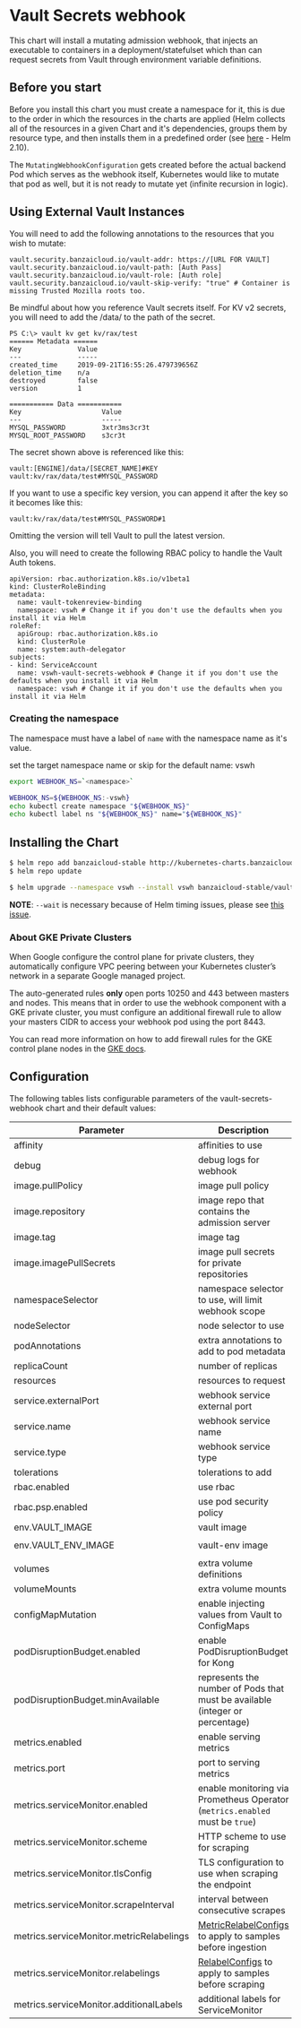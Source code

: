 # Vault Secrets webhook

This chart will install a mutating admission webhook, that injects an executable to containers in a deployment/statefulset which than can request secrets from Vault through environment variable definitions.

## Before you start

Before you install this chart you must create a namespace for it, this is due to the order in which the resources in the charts are applied (Helm collects all of the resources in a given Chart and it's dependencies, groups them by resource type, and then installs them in a predefined order (see [here](https://github.com/helm/helm/blob/release-2.10/pkg/tiller/kind_sorter.go#L29) - Helm 2.10).

The `MutatingWebhookConfiguration` gets created before the actual backend Pod which serves as the webhook itself, Kubernetes would like to mutate that pod as well, but it is not ready to mutate yet (infinite recursion in logic).

## Using External Vault Instances

You will need to add the following annotations to the resources that you wish to mutate:

```
vault.security.banzaicloud.io/vault-addr: https://[URL FOR VAULT]
vault.security.banzaicloud.io/vault-path: [Auth Pass]
vault.security.banzaicloud.io/vault-role: [Auth role]
vault.security.banzaicloud.io/vault-skip-verify: "true" # Container is missing Trusted Mozilla roots too.
```

Be mindful about how you reference Vault secrets itself. For KV v2 secrets, you will need to add the /data/ to the path of the secret.

```
PS C:\> vault kv get kv/rax/test
====== Metadata ======
Key              Value
---              -----
created_time     2019-09-21T16:55:26.479739656Z
deletion_time    n/a
destroyed        false
version          1

=========== Data ===========
Key                    Value
---                    -----
MYSQL_PASSWORD         3xtr3ms3cr3t
MYSQL_ROOT_PASSWORD    s3cr3t
```

The secret shown above is referenced like this:

```
vault:[ENGINE]/data/[SECRET_NAME]#KEY
vault:kv/rax/data/test#MYSQL_PASSWORD
```

If you want to use a specific key version, you can append it after the key so it becomes like this:

`vault:kv/rax/data/test#MYSQL_PASSWORD#1`

Omitting the version will tell Vault to pull the latest version.

Also, you will need to create the following RBAC policy to handle the Vault Auth tokens.

```
apiVersion: rbac.authorization.k8s.io/v1beta1
kind: ClusterRoleBinding
metadata:
  name: vault-tokenreview-binding
  namespace: vswh # Change it if you don't use the defaults when you install it via Helm
roleRef:
  apiGroup: rbac.authorization.k8s.io
  kind: ClusterRole
  name: system:auth-delegator
subjects:
- kind: ServiceAccount
  name: vswh-vault-secrets-webhook # Change it if you don't use the defaults when you install it via Helm
  namespace: vswh # Change it if you don't use the defaults when you install it via Helm
```

### Creating the namespace

The namespace must have a label of `name` with the namespace name as it's value.

set the target namespace name or skip for the default name: vswh

```bash
export WEBHOOK_NS=`<namespace>`
```

```bash
WEBHOOK_NS=${WEBHOOK_NS:-vswh}
echo kubectl create namespace "${WEBHOOK_NS}"
echo kubectl label ns "${WEBHOOK_NS}" name="${WEBHOOK_NS}"
```

## Installing the Chart

```bash
$ helm repo add banzaicloud-stable http://kubernetes-charts.banzaicloud.com/branch/master
$ helm repo update
```

```bash
$ helm upgrade --namespace vswh --install vswh banzaicloud-stable/vault-secrets-webhook --wait
```

**NOTE**: `--wait` is necessary because of Helm timing issues, please see [this issue](https://github.com/banzaicloud/banzai-charts/issues/888).

### About GKE Private Clusters

When Google configure the control plane for private clusters, they automatically configure VPC peering between your Kubernetes cluster’s network in a separate Google managed project.

The auto-generated rules **only** open ports 10250 and 443 between masters and nodes. This means that in order to use the webhook component with a GKE private cluster, you must configure an additional firewall rule to allow your masters CIDR to access your webhook pod using the port 8443.

You can read more information on how to add firewall rules for the GKE control plane nodes in the [GKE docs](https://cloud.google.com/kubernetes-engine/docs/how-to/private-clusters#add_firewall_rules).

## Configuration

The following tables lists configurable parameters of the vault-secrets-webhook chart and their default values:

| Parameter                                | Description                                                                  | Default                             |
| ---------------------------------------- | ---------------------------------------------------------------------------- | ----------------------------------- |
| affinity                                 | affinities to use                                                            | `{}`                                |
| debug                                    | debug logs for webhook                                                       | `false`                             |
| image.pullPolicy                         | image pull policy                                                            | `IfNotPresent`                      |
| image.repository                         | image repo that contains the admission server                                | `banzaicloud/vault-secrets-webhook` |
| image.tag                                | image tag                                                                    | `0.5.1`                             |
| image.imagePullSecrets                   | image pull secrets for private repositories                                  | `[]`                                |
| namespaceSelector                        | namespace selector to use, will limit webhook scope                          | `{}`                                |
| nodeSelector                             | node selector to use                                                         | `{}`                                |
| podAnnotations                           | extra annotations to add to pod metadata                                     | `{}`                                |
| replicaCount                             | number of replicas                                                           | `2`                                 |
| resources                                | resources to request                                                         | `{}`                                |
| service.externalPort                     | webhook service external port                                                | `443`                               |
| service.name                             | webhook service name                                                         | `vault-secrets-webhook`             |
| service.type                             | webhook service type                                                         | `ClusterIP`                         |
| tolerations                              | tolerations to add                                                           | `[]`                                |
| rbac.enabled                             | use rbac                                                                     | `true`                              |
| rbac.psp.enabled                         | use pod security policy                                                      | `false`                             |
| env.VAULT_IMAGE                          | vault image                                                                  | `vault:latest`                      |
| env.VAULT_ENV_IMAGE                      | vault-env image                                                              | `banzaicloud/vault-env:latest`      |
| volumes                                  | extra volume definitions                                                     | `[]`                                |
| volumeMounts                             | extra volume mounts                                                          | `[]`                                |
| configMapMutation                        | enable injecting values from Vault to ConfigMaps                             | `false`                             |
| podDisruptionBudget.enabled              | enable PodDisruptionBudget for Kong                                          | `false`                             |
| podDisruptionBudget.minAvailable         | represents the number of Pods that must be available (integer or percentage) | `1`                                 |
| metrics.enabled                          | enable serving metrics                                                       | `false`                             |
| metrics.port                             | port to serving metrics                                                      | `8444`                              |
| metrics.serviceMonitor.enabled           | enable monitoring via Prometheus Operator (`metrics.enabled` must be `true`) | `false`                             |
| metrics.serviceMonitor.scheme            | HTTP scheme to use for scraping                                              | `https`                             |
| metrics.serviceMonitor.tlsConfig         | TLS configuration to use when scraping the endpoint                          | `{insecureSkipVerify: true}`        |
| metrics.serviceMonitor.scrapeInterval    | interval between consecutive scrapes                                         | `30s`                               |
| metrics.serviceMonitor.metricRelabelings | [MetricRelabelConfigs](https://github.com/coreos/prometheus-operator/blob/master/Documentation/api.md#relabelconfig) to apply to samples before ingestion                    | `[]`                                |
| metrics.serviceMonitor.relabelings       | [RelabelConfigs](https://github.com/coreos/prometheus-operator/blob/master/Documentation/api.md#relabelconfig) to apply to samples before scraping                           | `[]`                                |
| metrics.serviceMonitor.additionalLabels  | additional labels for ServiceMonitor                                         | `{}`                                |

